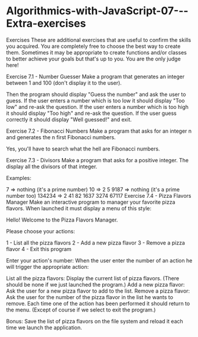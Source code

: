 # Algorithmics-with-JavaScript-07---Extra-exercises

Exercises
These are additional exercises that are useful to confirm the skills you acquired. You are completely free to choose the best way to create them. Sometimes it may be appropriate to create functions and/or classes to better achieve your goals but that's up to you. You are the only judge here!

Exercise 7.1 - Number Guesser
Make a program that generates an integer between 1 and 100 (don't display it to the user).

Then the program should display "Guess the number" and ask the user to guess. If the user enters a number which is too low it should display "Too low" and re-ask the question. If the user enters a number which is too high it should display "Too high" and re-ask the question. If the user guess correctly it should display "Well guessed!" and exit.

Exercise 7.2 - Fibonacci Numbers
Make a program that asks for an integer n and generates the n first Fibonacci numbers.

Yes, you'll have to search what the hell are Fibonacci numbers.

Exercise 7.3 - Divisors
Make a program that asks for a positive integer. The display all the divisors of that integer.

Examples:

7 => nothing (it's a prime number)
10 => 2 5
9187 => nothing (it's a prime number too)
134234 => 2 41 82 1637 3274 67117
Exercise 7.4 - Pizza Flavors Manager
Make an interactive program to manager your favorite pizza flavors. When launched it must display a menu of this style:

Hello! Welcome to the Pizza Flavors Manager.

Please choose your actions:

1 - List all the pizza flavors
2 - Add a new pizza flavor
3 - Remove a pizza flavor
4 - Exit this program

Enter your action's number:
When the user enter the number of an action he will trigger the appropriate action:

List all the pizza flavors: Display the current list of pizza flavors. (There should be none if we just launched the program.)
Add a new pizza flavor: Ask the user for a new pizza flavor to add to the list.
Remove a pizza flavor: Ask the user for the number of the pizza flavor in the list he wants to remove.
Each time one of the action has been performed it should return to the menu. (Except of course if we select to exit the program.)

Bonus: Save the list of pizza flavors on the file system and reload it each time we launch the application.
